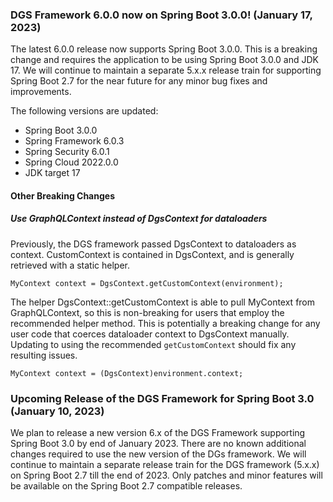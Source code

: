 ### DGS Framework 6.0.0 now on Spring Boot 3.0.0! (January 17, 2023)
The latest 6.0.0 release now supports Spring Boot 3.0.0. 
This is a breaking change and requires the application to be using Spring Boot 3.0.0 and JDK 17.
We will continue to maintain a separate 5.x.x release train for supporting Spring Boot 2.7 for the near future for any minor bug fixes and improvements.

The following versions are updated:
* Spring Boot 3.0.0
* Spring Framework 6.0.3
* Spring Security 6.0.1
* Spring Cloud 2022.0.0
* JDK target 17

#### Other Breaking Changes
##### Use GraphQLContext instead of DgsContext for dataloaders
Previously, the DGS framework passed DgsContext to dataloaders as context. 
CustomContext is contained in DgsContext, and is generally retrieved with a static helper.
```
MyContext context = DgsContext.getCustomContext(environment);
```
The helper DgsContext::getCustomContext is able to pull MyContext from GraphQLContext, so this is non-breaking for users that employ the recommended helper method.
This is potentially a breaking change for any user code that coerces dataloader context to DgsContext manually.
Updating to using the recommended `getCustomContext` should fix any resulting issues.
```
MyContext context = (DgsContext)environment.context;
```

### Upcoming Release of the DGS Framework for Spring Boot 3.0 (January 10, 2023)
We plan to release a new version 6.x of the DGS Framework supporting Spring Boot 3.0 by end of January 2023. 
There are no known additional changes required to use the new version of the DGs framework.
We will continue to maintain a separate release train for the DGS framework (5.x.x) on Spring Boot 2.7 till the end of 2023.
Only patches and minor features will be available on the Spring Boot 2.7 compatible releases. 



